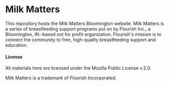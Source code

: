 Milk Matters
====
This repository hosts the Milk Matters Bloomington website.
Milk Matters is a series of breastfeeding support programs put on
by Flourish Inc., a Bloomington, IN.-based not for profit organization.
Flourish's mission is to connect the community to free, high-quality
breastfeeding support and education. ​


#### License
All materials here are licensed under the Mozilla Public License v.2.0.

Milk Matters is a trademark of Flourish Incorporated.
